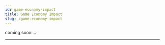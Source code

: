 ```yaml
---
id: game-economy-impact
title: Game Economy Impact
slug: /game-economy-impact
---
```


coming soon ...

---
